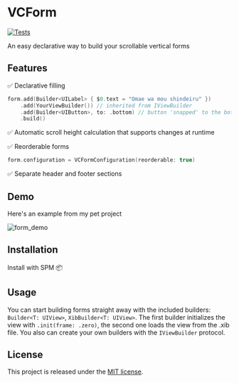 # VCForm
[![Tests](https://github.com/avreolko/VCForm/workflows/Tests/badge.svg?branch=master)](https://github.com/avreolko/VCForm/actions/workflows/tests.yml)

An easy declarative way to build your scrollable vertical forms

## Features
✅ Declarative filling
```swift
form.add(Builder<UILabel> { $0.text = "Omae wa mou shindeiru" })
	.add(YourViewBuilder()) // inherited from IViewBuilder
	.add(Builder<UIButton>, to: .bottom) // button 'snapped' to the bottom
	.build()
```
✅ Automatic scroll height calculation that supports changes at runtime

✅ Reorderable forms
```swift
form.configuration = VCFormConfiguration(reorderable: true)
```
✅ Separate header and footer sections

## Demo
Here's an example from my pet project

![form_demo](https://user-images.githubusercontent.com/5366222/77226722-07a52880-6bad-11ea-9967-f9f24bc8d760.gif)

## Installation
Install with SPM 📦

## Usage
You can start building forms straight away with the included builders: `Builder<T: UIView>`, `XibBuilder<T: UIView>`.
The first builder initializes the view with `.init(frame: .zero)`, the second one loads the view from the .xib file.
You also can create your own builders with the `IViewBuilder` protocol.

## License
This project is released under the [MIT license](https://en.wikipedia.org/wiki/MIT_License).
